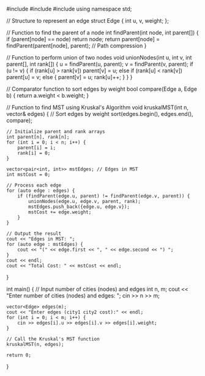 #include <iostream>
#include <vector>
#include <algorithm>
using namespace std;

// Structure to represent an edge
struct Edge {
    int u, v, weight;
};

// Function to find the parent of a node
int findParent(int node, int parent[]) {
    if (parent[node] == node) 
        return node;
    return parent[node] = findParent(parent[node], parent); // Path compression
}

// Function to perform union of two nodes
void unionNodes(int u, int v, int parent[], int rank[]) {
    u = findParent(u, parent);
    v = findParent(v, parent);
    if (u != v) {
        if (rank[u] > rank[v]) 
            parent[v] = u;
        else if (rank[u] < rank[v]) 
            parent[u] = v;
        else {
            parent[v] = u;
            rank[u]++;
        }
    }
}

// Comparator function to sort edges by weight
bool compare(Edge a, Edge b) {
    return a.weight < b.weight;
}

// Function to find MST using Kruskal's Algorithm
void kruskalMST(int n, vector<Edge>& edges) {
    // Sort edges by weight
    sort(edges.begin(), edges.end(), compare);

    // Initialize parent and rank arrays
    int parent[n], rank[n];
    for (int i = 0; i < n; i++) {
        parent[i] = i;
        rank[i] = 0;
    }

    vector<pair<int, int>> mstEdges; // Edges in MST
    int mstCost = 0;

    // Process each edge
    for (auto edge : edges) {
        if (findParent(edge.u, parent) != findParent(edge.v, parent)) {
            unionNodes(edge.u, edge.v, parent, rank);
            mstEdges.push_back({edge.u, edge.v});
            mstCost += edge.weight;
        }
    }

    // Output the result
    cout << "Edges in MST: ";
    for (auto edge : mstEdges) {
        cout << "(" << edge.first << ", " << edge.second << ") ";
    }
    cout << endl;
    cout << "Total Cost: " << mstCost << endl;
}

int main() {
    // Input number of cities (nodes) and edges
    int n, m;
    cout << "Enter number of cities (nodes) and edges: ";
    cin >> n >> m;

    vector<Edge> edges(m);
    cout << "Enter edges (city1 city2 cost):" << endl;
    for (int i = 0; i < m; i++) {
        cin >> edges[i].u >> edges[i].v >> edges[i].weight;
    }

    // Call the Kruskal's MST function
    kruskalMST(n, edges);

    return 0;
}
